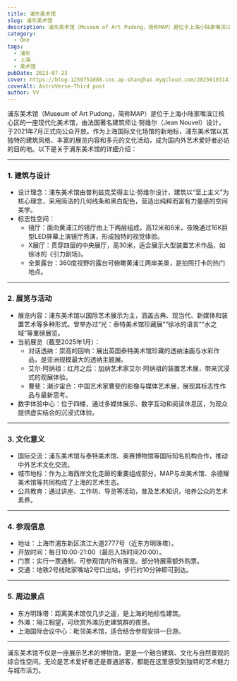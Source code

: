 ```yaml
---
title: 浦东美术馆
slug: 浦东美术馆
description: 浦东美术馆（Museum of Art Pudong，简称MAP）是位于上海小陆家嘴滨江核心区的一座现代化美术馆，由法国著名建筑师让·努维尔（Jean Nouvel）设计，于2021年7月正式向公众开放。
category:
  - One
tags:
  - 浦东
  - 上海
  - 美术馆
pubDate: 2023-07-23
cover: https://blog-1259751088.cos.ap-shanghai.myqcloud.com/20250103141442251.png?imageSlim
coverAlt: AstroVerse-Third post
author: VV
---
```


浦东美术馆（Museum of Art Pudong，简称MAP）是位于上海小陆家嘴滨江核心区的一座现代化美术馆，由法国著名建筑师让·努维尔（Jean Nouvel）设计，于2021年7月正式向公众开放。作为上海国际文化场馆的新地标，浦东美术馆以其独特的建筑风格、丰富的展览内容和多元的文化活动，成为国内外艺术爱好者必访的目的地。以下是关于浦东美术馆的详细介绍：

---

### 1. 建筑与设计
- 设计理念：浦东美术馆由普利兹克奖得主让·努维尔设计，建筑以“至上主义”为核心理念，采用简洁的几何线条和黑白配色，营造出纯粹而富有力量感的空间美学。
- 标志性空间：
  - 镜厅：面向黄浦江的镜厅由上下两层组成，高12米和6米，夜晚通过16K巨型LED屏幕上演镜厅秀演，形成独特的视觉体验。
  - X展厅：贯穿四层的中央展厅，高30米，适合展示大型装置艺术作品，如徐冰的《引力剧场》。
  - 全景露台：360度视野的露台可俯瞰黄浦江两岸美景，是拍照打卡的热门地点。

---

### 2. 展览与活动
- 展览内容：浦东美术馆以国际艺术展示为主，涵盖古典、现当代、新媒体和装置艺术等多种形式。曾举办过“光：泰特美术馆珍藏展”“徐冰的语言”“水之域”等重磅展览。
- 当前展览（截至2025年1月）：
  - 对话透纳：崇高的回响：展出英国泰特美术馆珍藏的透纳油画与水彩作品，是亚洲规模最大的透纳主题展。
  - 艾尔·阿纳祖：红月之后：加纳艺术家艾尔·阿纳祖的装置艺术展，带来沉浸式的观展体验。
  - 曹斐：潮汐宙合：中国艺术家曹斐的影像与媒体艺术展，展现其标志性作品与最新思考。
- 数字体验中心：位于四楼，通过多媒体展示、数字互动和阅读休息区，为观众提供虚实结合的沉浸式体验。

---

### 3. 文化意义
- 国际交流：浦东美术馆与泰特美术馆、奥赛博物馆等国际知名机构合作，推动中外艺术文化交流。
- 城市地标：作为上海西岸文化走廊的重要组成部分，MAP与龙美术馆、余德耀美术馆等共同构成了上海的艺术生态。
- 公共教育：通过讲座、工作坊、导览等活动，普及艺术知识，培养公众的艺术素养。

---

### 4. 参观信息
- 地址：上海市浦东新区滨江大道2777号（近东方明珠塔）。
- 开放时间：每日10:00-21:00（最后入场时间20:00）。
- 门票：实行一票通制，可参观馆内所有展览。部分特展需额外购票。
- 交通：地铁2号线陆家嘴站2号口出站，步行约10分钟即可到达。

---

### 5. 周边景点
- 东方明珠塔：距离美术馆仅几步之遥，是上海的地标性建筑。
- 外滩：隔江相望，可欣赏外滩历史建筑群的夜景。
- 上海国际会议中心：毗邻美术馆，适合结合参观安排一日游。

---

浦东美术馆不仅是一座展示艺术的博物馆，更是一个融合建筑、文化与自然景观的综合性空间。无论是艺术爱好者还是普通游客，都能在这里感受到独特的艺术魅力与城市活力。